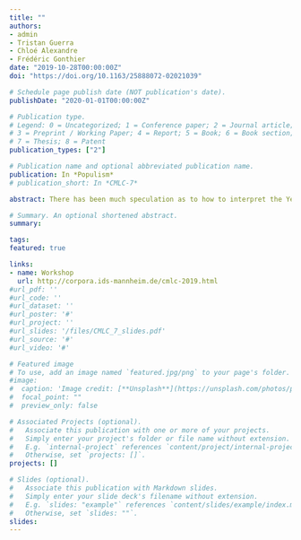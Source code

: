 ```yaml
---
title: ""
authors:
- admin
- Tristan Guerra
- Chloé Alexandre
- Frédéric Gonthier
date: "2019-10-28T00:00:00Z"
doi: "https://doi.org/10.1163/25888072-02021039"

# Schedule page publish date (NOT publication's date).
publishDate: "2020-01-01T00:00:00Z"

# Publication type.
# Legend: 0 = Uncategorized; 1 = Conference paper; 2 = Journal article;
# 3 = Preprint / Working Paper; 4 = Report; 5 = Book; 6 = Book section;
# 7 = Thesis; 8 = Patent
publication_types: ["2"]

# Publication name and optional abbreviated publication name.
publication: In *Populism*
# publication_short: In *CMLC-7*

abstract: There has been much speculation as to how to interpret the Yellow Vest movement in France. Building on a survey of more than 5,000 Yellow Vests, this research report argues that producerism is key to make sense of the protesters’ populist attitudes and relationship to politics.

# Summary. An optional shortened abstract.
summary: 

tags:
featured: true

links:
- name: Workshop
  url: http://corpora.ids-mannheim.de/cmlc-2019.html
#url_pdf: ''
#url_code: ''
#url_dataset: ''
#url_poster: '#'
#url_project: ''
#url_slides: '/files/CMLC_7_slides.pdf'
#url_source: '#'
#url_video: '#'

# Featured image
# To use, add an image named `featured.jpg/png` to your page's folder. 
#image:
#  caption: 'Image credit: [**Unsplash**](https://unsplash.com/photos/pLCdAaMFLTE)'
#  focal_point: ""
#  preview_only: false

# Associated Projects (optional).
#   Associate this publication with one or more of your projects.
#   Simply enter your project's folder or file name without extension.
#   E.g. `internal-project` references `content/project/internal-project/index.md`.
#   Otherwise, set `projects: []`.
projects: []

# Slides (optional).
#   Associate this publication with Markdown slides.
#   Simply enter your slide deck's filename without extension.
#   E.g. `slides: "example"` references `content/slides/example/index.md`.
#   Otherwise, set `slides: ""`.
slides:
---
```

